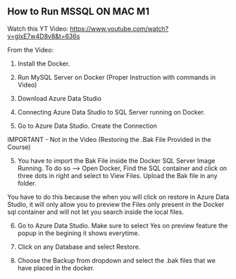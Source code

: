 ## How to Run MSSQL ON MAC M1

Watch this YT Video: https://www.youtube.com/watch?v=glxE7w4D8v8&t=636s

From the Video:

1. Install the Docker.

2. Run MySQL Server on Docker (Proper Instruction with commands in Video)

3. Download Azure Data Studio

4. Connecting Azure Data Studio to SQL Server running on Docker.

5. Go to Azure Data Studio. Create the Connection

IMPORTANT - Not in the Video (Restoring the .Bak File Provided in the Course)

5. You have to import the Bak File inside the Docker SQL Server Image Running. To do so --> Open Docker, Find the SQL container and click on three dots in right and select to View Files. Upload the Bak file in any folder.

You have to do this because the when you will click on restore in Azure Data Studio, it will only allow you to preview the Files only present in the Docker sql container and will not let you search inside the local files.

6. Go to Azure Data Studio. Make sure to select Yes on preview feature the popup in the begining it shows everytime.

7. Click on any Database and select Restore.

8. Choose the Backup from dropdown and select the .bak files that we have placed in the docker.
